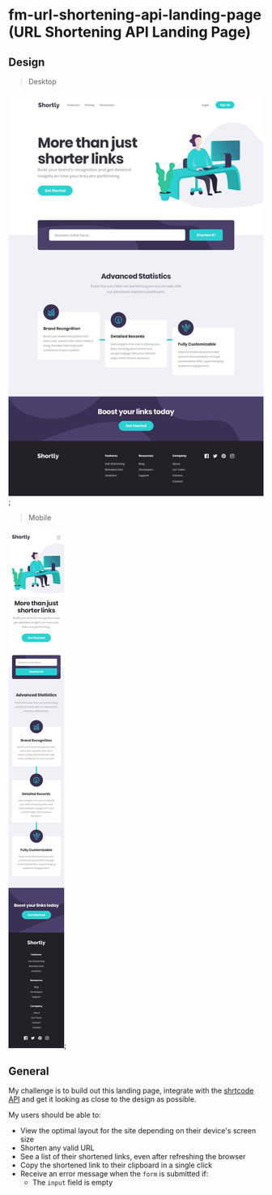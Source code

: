 # fm-url-shortening-api-landing-page (URL Shortening API Landing Page)

## Design

> Desktop

![Desktop Design](./design/desktop-design.jpg);

> Mobile

![Mobile Design](./design/mobile-design.jpg);

## General

My challenge is to build out this landing page, integrate with the [shrtcode API](https://app.shrtco.de/) and get it looking as close to the design as possible.


My users should be able to:

- View the optimal layout for the site depending on their device's screen size
- Shorten any valid URL
- See a list of their shortened links, even after refreshing the browser
- Copy the shortened link to their clipboard in a single click
- Receive an error message when the `form` is submitted if:
  - The `input` field is empty